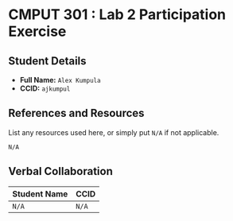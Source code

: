 # CMPUT 301 : Lab 2 Participation Exercise

## Student Details

- **Full Name:** `Alex Kumpula`
- **CCID:** `ajkumpul`

## References and Resources

List any resources used here, or simply put `N/A` if not applicable.

`N/A`

## Verbal Collaboration

| Student Name | CCID      |
| ------------ | --------- |
| `N/A`    | `N/A` |
